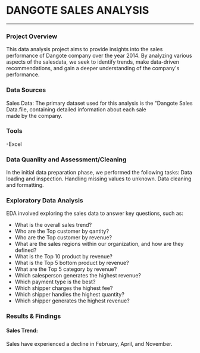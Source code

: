 
# DANGOTE SALES ANALYSIS 
---
### Project Overview 

This data analysis project aims to provide insights into the sales performance of Dangote company over the year 2014. By analyzing various aspects of the salesdata, we seek to identify trends, make data-driven recommendations, and gain a deeper understanding of the company's performance.

### Data Sources 

Sales Data: The primary dataset used for this analysis is the "Dangote Sales Data.file, containing detailed information about each sale made by the company.

### Tools
-Excel 

### Data Quanlity and Assessment/Cleaning 

In the initial data preparation phase, we performed the following tasks:
Data loading and inspection.
Handling missing values to unknown.
Data cleaning and formatting.

### Exploratory Data Analysis 

EDA involved exploring the sales data to answer key questions, such as:

- What is the overall sales trend?
- Who are the Top customer by qantity?
- Who are the Top customer by revenue?
- What are the sales regions within our organization, and how are they defined?
- What is the Top 10 product by revenue?
- What is the Top 5 bottom product by revenue?
- What are the Top 5 category by revenue?
- Which salesperson generates the highest revenue?
- Which payment type is the best?
- Which shipper charges the highest fee?
- Which shipper handles the highest quantity?
- Which shipper generates the highest revenue?

### Results & Findings 

#### Sales Trend:
 Sales have experienced a decline in February, April, and November.
